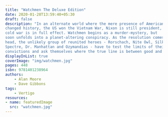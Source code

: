 ```yaml
---
title: "Watchmen The Deluxe Edition"
date: 2020-01-28T13:59:40+05:30
draft: false
description: "In an alternate world where the mere presence of American superheroes
changed history, the US won the Vietnam War, Nixon is still president, and the
cold war is in full effect. Watchmen begins as a murder-mystery, but
soon unfolds into a planet-altering conspiracy. As the resolution comes to a
head, the unlikely group of reunited heroes - Rorschach, Nite Owl, Silk
Spectre, Dr. Manhattan and Ozymandias - have to test the limits of their
convictions and ask themselves where the true line is between good and evil."
displayInList: true
coverImage: "img/watchmen.jpg"
pages: 448
isbn: 9781401238964
authors:
    - Alan Moore
    - Dave Gibbons
tags:
    - Vertigo
resources:
- name: featuredImage
  src: "watchmen.jpg"
---
```

